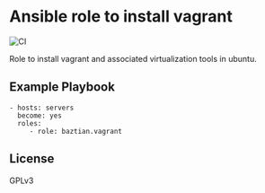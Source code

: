 # Ansible role to install vagrant

![CI](https://github.com/baztian/ansible-vagrant/workflows/CI/badge.svg)

Role to install vagrant and associated virtualization tools in ubuntu.

## Example Playbook

    - hosts: servers
      become: yes
      roles:
         - role: baztian.vagrant

License
-------

GPLv3
